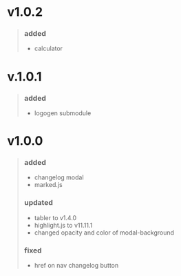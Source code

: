 # **v1.0.2**
> ### added
> * calculator

# **v.1.0.1**
> ### added
> * logogen submodule


# **v1.0.0**
> ### added
> * changelog modal
> * marked.js
> ### updated
> * tabler to v1.4.0
> * highlight.js to v11.11.1
> * changed opacity and color of modal-background
> ### fixed
> * href on nav changelog button